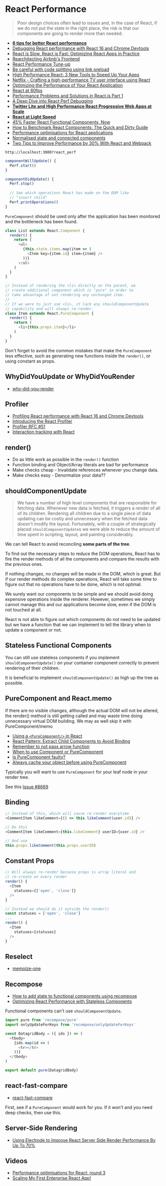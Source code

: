 # React Performance

> Poor design choices often lead to issues and, in the case of React, if we do not put the state in the right place, the risk is that our components are going to render more than needed.

* [**6 tips for better React performance**](https://itnext.io/6-tips-for-better-react-performance-4329d12c126b)
* [Debugging React performance with React 16 and Chrome Devtools](https://building.calibreapp.com/debugging-react-performance-with-react-16-and-chrome-devtools-c90698a522ad)
* [React is Slow, React is Fast: Optimizing React Apps in Practice](https://medium.com/dailyjs/react-is-slow-react-is-fast-optimizing-react-apps-in-practice-394176a11fba)
* [Rearchitecting Airbnb's Frontend](https://medium.com/airbnb-engineering/rearchitecting-airbnbs-frontend-5e213efc24d2)
* [React Performance Tune-up](http://engineering.invisionapp.com/post/react-performance-tune-up/)
* [Be careful with code splitting using link preload](https://medium.com/reloading/a-link-rel-preload-analysis-from-the-chrome-data-saver-team-5edf54b08715#.ssqki3op6)
* [High Performance React: 3 New Tools to Speed Up Your Apps](https://medium.freecodecamp.org/make-react-fast-again-tools-and-techniques-for-speeding-up-your-react-app-7ad39d3c1b82)
* [Netflix - Crafting a high-performance TV user interface using React](https://medium.com/netflix-techblog/crafting-a-high-performance-tv-user-interface-using-react-3350e5a6ad3b)
* [Optimizing the Performance of Your React Application](https://auth0.com/blog/optimizing-react/)
* [React at 60fps](https://hackernoon.com/react-at-60fps-4e36b8189a4c)
* [Performance Problems and Solutions in React.js Part 1](https://blog.axosoft.com/2017/03/30/performance-solutions-react-js-pt-1/)
* [A Deep Dive into React Perf Debugging](http://benchling.engineering/deep-dive-react-perf-debugging/)
* [**Twitter Lite and High Performance React Progressive Web Apps at Scale**](https://medium.com/@paularmstrong/twitter-lite-and-high-performance-react-progressive-web-apps-at-scale-d28a00e780a3)
* [**React at Light Speed**](https://blog.vixlet.com/react-at-light-speed-78cd172a6411)
* [45% Faster React Functional Components, Now](https://medium.com/missive-app/45-faster-react-functional-components-now-3509a668e69f)
* [How to Benchmark React Components: The Quick and Dirty Guide](https://engineering.musefind.com/how-to-benchmark-react-components-the-quick-and-dirty-guide-f595baf1014c)
* [Performance optimisations for React applications](https://medium.com/@alexandereardon/performance-optimisations-for-react-applications-b453c597b191)
* [Normalised state and connected components](https://medium.com/@alexandereardon/performance-optimisations-for-react-applications-round-2-2042e5c9af97)
* [Two Tips to Improve Performance by 30% With React and Webpack](http://engineering.teacherspayteachers.com/2017/08/16/two-tips-to-improve-performance-by-30-with-react-and-webpack.html)

```
http://localhost:3000?react_perf
```

```js
componentWillUpdate() {
  Perf.start()
}

componentDidUpdate() {
  Perf.stop()
  
  // See which operations React has made on the DOM like
  // "insert child"
  Perf.printOperations()
}
```

`PureComponent` should be used only after the application has been monitored and the bottleneck has been found.

```js
class List extends React.Component {
  render() {
    return (
      <ul>
        {this.state.items.map(item => (
          <Item key={item.id} item={item} />
        ))}
      </ul>
    )
  }
}

// Instead of rendering the <li> directly on the parent, we
// create additional component which is "pure" in order to
// take advantage of not rendering any unchanged item.
//
// If we were to just use <li>, it lack any shouldComponentUpdate
// capability and will always re-render.
class Item extends React.PureComponent {
  render() {
    return (
      <li>{this.props.item}</li>
    )
  }
}
```

Don't forget to avoid the common mistakes that make the `PureComponent` less effective, such as generating new functions inside the `render()`, or using constant as props.

## WhyDidYouUpdate or WhyDidYouRender

* [why-did-you-render](https://github.com/welldone-software/why-did-you-render)

## Profiler

* [Profiling React performance with React 16 and Chrome Devtools](https://calibreapp.com/blog/react-performance-profiling-optimization/)
* [Introducing the React Profiler](https://reactjs.org/blog/2018/09/10/introducing-the-react-profiler.html)
* [Profiler RFC #51](https://github.com/reactjs/rfcs/pull/51)
* [Interaction tracking with React](https://gist.github.com/bvaughn/8de925562903afd2e7a12554adcdda16)

## render()

* Do as little work as possible in the `render()` function
* Function binding and Object/Array literals are bad for performance
* Make checks cheap - Invalidate references whenever you change data.
* Make checks easy - Denormalize your data??

## shouldComponentUpdate

> We have a number of high level components that are responsible for fetching data. Whenever new data is fetched, it triggers a render of all of its children. Rendering all children due to a single piece of data updating can be costly and unnecessary when the fetched data doesn't modify the layout. Fortunately, with a couple of strategically placed `shouldComponentUpdate`s we were able to reduce the amount of time spent in scripting, layout, and painting considerably.

We can tell React to avoid reconciling **some parts of the tree**.

To find out the necessary steps to reduce the DOM operations, React has to fire the render methods of all the components and compare the results with the previous ones.

If nothing changes, no changes will be made in the DOM, which is great. But if our render methods do complex operations, React will take some time to figure out that no operations have to be done, which is not optimal.

We surely want our components to be simple and we should avoid doing expensive operations inside the renderer. However, sometimes we simply cannot manage this and our applications become slow, even if the DOM is not touched at all.

React is not able to figure out which components do not need to be updated but we have a function that we can implement to tell the library when to update a component or not.

## Stateless Functional Components

You can still use stateless components if you implement `shouldComponentUpdate()` on your container component correctly to prevent rendering of their children.

It is beneficial to implement `shouldComponentUpdate()` as high up the tree as possible.

## PureComponent and React.memo

If there are no visible changes, although the actual DOM will not be altered, the render() method is still getting called and may waste time doing unnecessary virtual DOM building. We may as well skip it with PureComponent/memo

* [Using a `<PureComponent/>` in React](https://medium.com/front-end-hacking/using-a-purecomponent-in-reacts-262972f9f1e0)
* [React Pattern: Extract Child Components to Avoid Binding](https://medium.freecodecamp.org/react-pattern-extract-child-components-to-avoid-binding-e3ad8310725e)
* [Remember to not pass arrow function](https://medium.com/@housecor/hi-dana-great-question-note-this-affbe4a2f168)
* [When to use Component or PureComponent](https://codeburst.io/when-to-use-component-or-purecomponent-a60cfad01a81)
* [Is PureComponent faulty?](https://medium.com/myheritage-engineering/how-to-greatly-improve-your-react-app-performance-e70f7cbbb5f6)
* [Always cache your object before using PureComponent](https://hackernoon.com/react-purecomponent-considered-harmful-8155b5c1d4bc)

Typically you will want to use `PureComponent` for your leaf node in your render tree.

See this [Issue #8669](https://github.com/facebook/react/issues/8669)

## Binding

```js
// Instead of this, which will cause re-render everytime
<CommentItem likeComment={() => this.likeComment(user.id)} />

// Do this
<CommentItem likeComment={this.likeComment} userID={user.id} />

// And use
this.props.likeComment(this.props.userID)
```

## Constant Props

```js
// Will always re-render because props is array literal and
// re-create on every render
render() {
  <Item
    statuses={['open', 'close']}
  />
}

// Instead we should do it outside the render()
const statuses = ['open', 'close']
...
render() {
  <Item
    statuses={statuses}
  />
}
```

## Reselect

* [memoize-one](https://github.com/alexreardon/memoize-one)

## Recompose

* [How to add state to functional components using recompose](http://blog.jakoblind.no/2017/04/03/how-to-add-state-to-functional-components-using-recompose/)
* [Optimizing React Performance with Stateless Components](https://www.sitepoint.com/optimizing-react-performance-stateless-components/)

Functional components can't use `shouldComponentUpdate`.

```js
import pure from 'recompose/pure'
import onlyUpdateForKeys from 'recompose/onlyUpdateForKeys'

const DatagridBody = ({ ids }) => (
  <tbody>
    {ids.map(id => (
      <tr></tr>
    ))}
  </tbody>
)

export default pure(DatagridBody)
```

## react-fast-compare

* [react-fast-compare](https://github.com/FormidableLabs/react-fast-compare)

First, see if a `PureComponent` would work for you. If it won't and you need deep checks, then use this.

## Server-Side Rendering

* [Using Electrode to Improve React Server Side Render Performance By Up To 70%](https://medium.com/walmartlabs/using-electrode-to-improve-react-server-side-render-performance-by-up-to-70-e43f9494eb8b)

## Videos

* [Performance optimisations for React: round 3](https://www.youtube.com/watch?v=JZF06CPqOQ0)
* [Scaling My First Enterprise React App!](https://www.youtube.com/watch?v=sL4D_zRUVw4)

